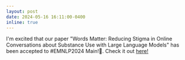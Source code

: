 ```yaml
---
layout: post
date: 2024-05-16 16:11:00-0400
inline: true
---
```

I'm excited that our paper "Words Matter: Reducing Stigma in Online Conversations about Substance Use with Large Language Models" has been accepted to #EMNLP2024 Main!🥳. Check it out [here!](https://arxiv.org/pdf/2408.07873)
